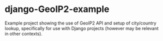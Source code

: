 # django-GeoIP2-example
Example project showing the use of GeoIP2 API and setup of city/country lookup, specifically for use with Django projects (however may be relevant in other contexts).


